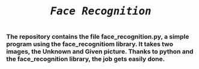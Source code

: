 <pre><i><b><h1 align="center"> Face Recognition </h1></b></i></pre>
<h3> The repository contains the file face_recognition.py, a simple program using the face_recognitiom library.
It takes two images, the <b>Unknown</b> and <b>Given</b> picture. Thanks to python and the face_recognition library, the job gets easily done.</h3>
